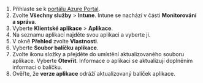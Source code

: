 
1. Přihlaste se k [portálu Azure Portal](https://portal.azure.com).  
2. Zvolte **Všechny služby** > **Intune**. Intune se nachází v části **Monitorování a správa**.  
3. Vyberte **Klientské aplikace** > **Aplikace**.
4. Na seznamu aplikací najděte svou aplikaci a vyberte ji.  
5. V okně **Přehled** zvolte **Vlastnosti**.  
6. Vyberte **Soubor balíčku aplikace**.  
7. Zvolte ikonu složky a přejděte do umístění aktualizovaného souboru aplikace. Vyberte **Otevřít**. Informace o aplikaci se aktualizují doplněním informací o balíčku.  
8. Ověřte, že **verze aplikace** odráží aktualizovaný balíček aplikace.  
